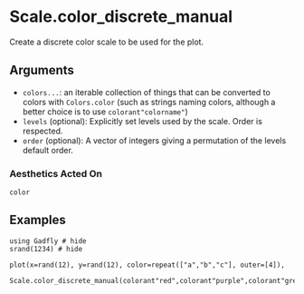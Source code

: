 # Scale.color_discrete_manual

Create a discrete color scale to be used for the plot.

## Arguments

  * `colors...`: an iterable collection of things that can be converted to colors with `Colors.color` (such as strings naming colors, although a better choice is to use `colorant"colorname"`)
  * `levels` (optional): Explicitly set levels used by the scale. Order is
    respected.
  * `order` (optional): A vector of integers giving a permutation of the levels
    default order.

### Aesthetics Acted On

`color`

## Examples

```@example 1
using Gadfly # hide
srand(1234) # hide
```

```@example 1
plot(x=rand(12), y=rand(12), color=repeat(["a","b","c"], outer=[4]),
     Scale.color_discrete_manual(colorant"red",colorant"purple",colorant"green"))
```
